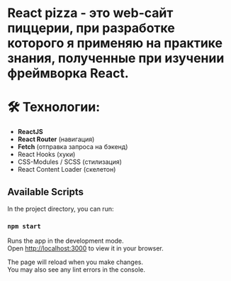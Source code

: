# React pizza - это web-сайт пиццерии, при разработке которого я применяю на практике знания, полученные при изучении фреймворка React.

# 🛠 Технологии:

- **ReactJS**
- **React Router** (навигация)
- **Fetch** (отправка запроса на бэкенд)
- React Hooks (хуки)
- CSS-Modules / SCSS (стилизация)
- React Content Loader (скелетон)

## Available Scripts

In the project directory, you can run:

### `npm start`

Runs the app in the development mode.\
Open [http://localhost:3000](http://localhost:3000) to view it in your browser.

The page will reload when you make changes.\
You may also see any lint errors in the console.
